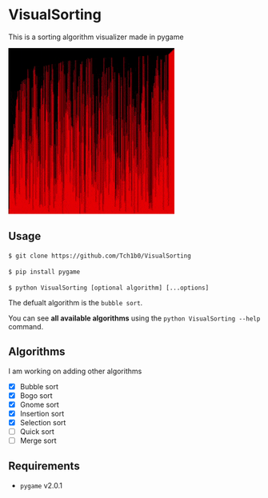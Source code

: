 # VisualSorting

This is a sorting algorithm visualizer made in pygame

![Demonstration](./media/SortingDemo.gif)

## Usage

```
$ git clone https://github.com/Tch1b0/VisualSorting

$ pip install pygame

$ python VisualSorting [optional algorithm] [...options]
```

The defualt algorithm is the `bubble sort`.

You can see **all available algorithms** using the `python VisualSorting --help` command.

## Algorithms

I am working on adding other algorithms

-   [x] Bubble sort
-   [x] Bogo sort
-   [x] Gnome sort
-   [x] Insertion sort
-   [x] Selection sort
-   [ ] Quick sort
-   [ ] Merge sort

## Requirements

-   `pygame` v2.0.1
